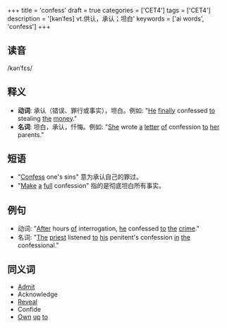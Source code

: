 +++
title = 'confess'
draft = true
categories = ['CET4']
tags = ['CET4']
description = '[kənˈfes] vt.供认，承认；坦白'
keywords = ['ai words', 'confess']
+++

## 读音
/kənˈfɛs/

## 释义
- **动词**: 承认（错误、罪行或事实），坦白。例如: "[He](/post/he/) [finally](/post/finally/) confessed [to](/post/to/) stealing [the](/post/the/) [money](/post/money/)."
- **名词**: 坦白，承认，忏悔。例如: "[She](/post/she/) wrote [a](/post/a/) [letter](/post/letter/) [of](/post/of/) confession [to](/post/to/) [her](/post/her/) parents."

## 短语
- "[Confess](/post/confess/) one's sins" 意为承认自己的罪过。
- "[Make](/post/make/) [a](/post/a/) [full](/post/full/) confession" 指的是彻底坦白所有事实。

## 例句
- 动词: "[After](/post/after/) hours [of](/post/of/) interrogation, [he](/post/he/) confessed [to](/post/to/) [the](/post/the/) [crime](/post/crime/)."
- 名词: "[The](/post/the/) [priest](/post/priest/) listened [to](/post/to/) [his](/post/his/) penitent's confession [in](/post/in/) [the](/post/the/) confessional."

## 同义词
- [Admit](/post/admit/)
- Acknowledge
- [Reveal](/post/reveal/)
- Confide
- [Own](/post/own/) [up](/post/up/) [to](/post/to/)
